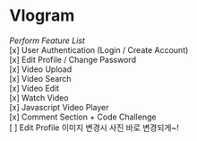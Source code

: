 # Vlogram

*Perform Feature List*<br>
[x] User Authentication (Login / Create Account)<br>
[x] Edit Profile / Change Password<br>
[x] Video Upload<br>
[x] Video Search<br>
[x] Video Edit<br>
[x] Watch Video<br>
[x] Javascript Video Player<br>
[x] Comment Section + Code Challenge<br>
[ ] Edit Profile 이미지 변경시 사진 바로 변경되게~!<br>
